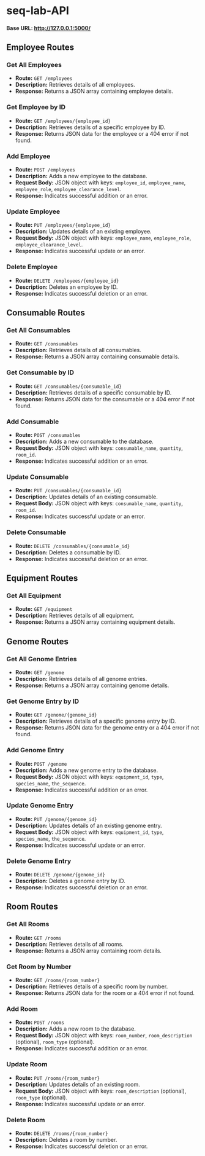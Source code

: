 # seq-lab-API

#### Base URL: http://127.0.0.1:5000/

## Employee Routes

### Get All Employees

- **Route:** `GET /employees`
- **Description:** Retrieves details of all employees.
- **Response:** Returns a JSON array containing employee details.

### Get Employee by ID

- **Route:** `GET /employees/{employee_id}`
- **Description:** Retrieves details of a specific employee by ID.
- **Response:** Returns JSON data for the employee or a 404 error if not found.

### Add Employee

- **Route:** `POST /employees`
- **Description:** Adds a new employee to the database.
- **Request Body:** JSON object with keys: `employee_id`, `employee_name`, `employee_role`, `employee_clearance_level`.
- **Response:** Indicates successful addition or an error.

### Update Employee

- **Route:** `PUT /employees/{employee_id}`
- **Description:** Updates details of an existing employee.
- **Request Body:** JSON object with keys: `employee_name`, `employee_role`, `employee_clearance_level`.
- **Response:** Indicates successful update or an error.

### Delete Employee

- **Route:** `DELETE /employees/{employee_id}`
- **Description:** Deletes an employee by ID.
- **Response:** Indicates successful deletion or an error.

## Consumable Routes

### Get All Consumables

- **Route:** `GET /consumables`
- **Description:** Retrieves details of all consumables.
- **Response:** Returns a JSON array containing consumable details.

### Get Consumable by ID

- **Route:** `GET /consumables/{consumable_id}`
- **Description:** Retrieves details of a specific consumable by ID.
- **Response:** Returns JSON data for the consumable or a 404 error if not found.

### Add Consumable

- **Route:** `POST /consumables`
- **Description:** Adds a new consumable to the database.
- **Request Body:** JSON object with keys: `consumable_name`, `quantity`, `room_id`.
- **Response:** Indicates successful addition or an error.

### Update Consumable

- **Route:** `PUT /consumables/{consumable_id}`
- **Description:** Updates details of an existing consumable.
- **Request Body:** JSON object with keys: `consumable_name`, `quantity`, `room_id`.
- **Response:** Indicates successful update or an error.

### Delete Consumable

- **Route:** `DELETE /consumables/{consumable_id}`
- **Description:** Deletes a consumable by ID.
- **Response:** Indicates successful deletion or an error.

## Equipment Routes

### Get All Equipment

- **Route:** `GET /equipment`
- **Description:** Retrieves details of all equipment.
- **Response:** Returns a JSON array containing equipment details.

<!-- Add similar documentation for Genome and Room routes -->

## Genome Routes

### Get All Genome Entries

- **Route:** `GET /genome`
- **Description:** Retrieves details of all genome entries.
- **Response:** Returns a JSON array containing genome details.

### Get Genome Entry by ID

- **Route:** `GET /genome/{genome_id}`
- **Description:** Retrieves details of a specific genome entry by ID.
- **Response:** Returns JSON data for the genome entry or a 404 error if not found.

### Add Genome Entry

- **Route:** `POST /genome`
- **Description:** Adds a new genome entry to the database.
- **Request Body:** JSON object with keys: `equipment_id`, `type`, `species_name`, `the_sequence`.
- **Response:** Indicates successful addition or an error.

### Update Genome Entry

- **Route:** `PUT /genome/{genome_id}`
- **Description:** Updates details of an existing genome entry.
- **Request Body:** JSON object with keys: `equipment_id`, `type`, `species_name`, `the_sequence`.
- **Response:** Indicates successful update or an error.

### Delete Genome Entry

- **Route:** `DELETE /genome/{genome_id}`
- **Description:** Deletes a genome entry by ID.
- **Response:** Indicates successful deletion or an error.

## Room Routes

### Get All Rooms

- **Route:** `GET /rooms`
- **Description:** Retrieves details of all rooms.
- **Response:** Returns a JSON array containing room details.

### Get Room by Number

- **Route:** `GET /rooms/{room_number}`
- **Description:** Retrieves details of a specific room by number.
- **Response:** Returns JSON data for the room or a 404 error if not found.

### Add Room

- **Route:** `POST /rooms`
- **Description:** Adds a new room to the database.
- **Request Body:** JSON object with keys: `room_number`, `room_description` (optional), `room_type` (optional).
- **Response:** Indicates successful addition or an error.

### Update Room

- **Route:** `PUT /rooms/{room_number}`
- **Description:** Updates details of an existing room.
- **Request Body:** JSON object with keys: `room_description` (optional), `room_type` (optional).
- **Response:** Indicates successful update or an error.

### Delete Room

- **Route:** `DELETE /rooms/{room_number}`
- **Description:** Deletes a room by number.
- **Response:** Indicates successful deletion or an error.



